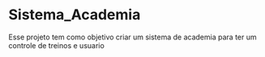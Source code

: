 # Sistema_Academia
Esse projeto tem como objetivo criar um sistema de academia para ter um controle de treinos e usuario
